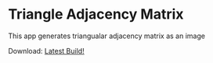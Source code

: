 # Triangle Adjacency Matrix
This app generates triangualar adjacency matrix as an image

Download: [Latest Build!](https://github.com/SparkCoder/TriangleAdjacencyMatrix/releases/)
